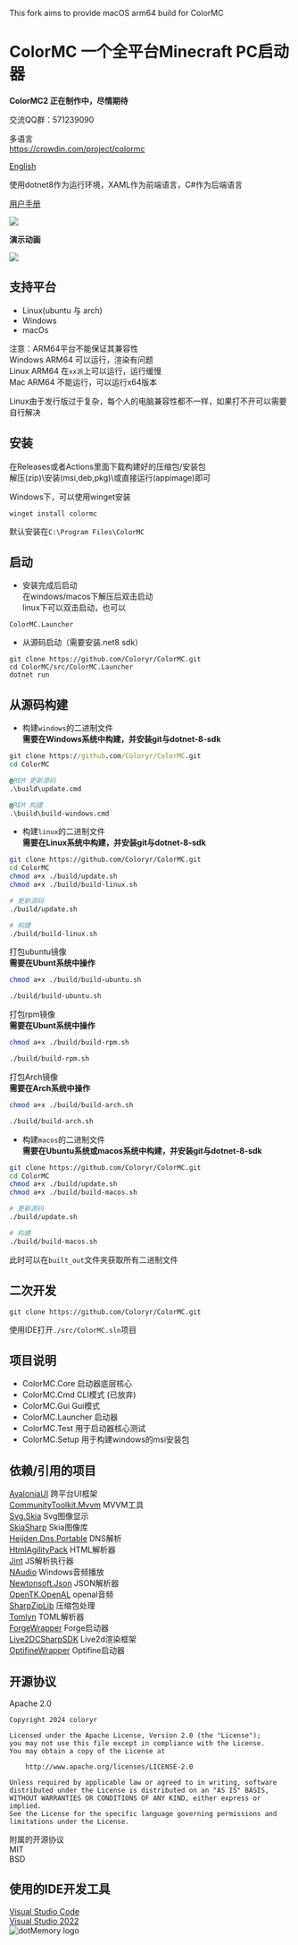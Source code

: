 This fork aims to provide macOS arm64 build for ColorMC
# ColorMC 一个全平台Minecraft PC启动器

**ColorMC2 正在制作中，尽情期待**


交流QQ群：571239090

多语言  
https://crowdin.com/project/colormc

[English](./README_EN.md)

使用dotnet8作为运行环境，XAML作为前端语言，C#作为后端语言

[用户手册](https://github.com/Coloryr/ColorMC_Pic/blob/master/guide/Main.md)

![](/image/run.png)  

**演示动画**

![](/image/GIF.gif)  

## 支持平台
- Linux(ubuntu 与 arch)
- Windows
- macOs

注意：ARM64平台不能保证其兼容性  
Windows ARM64 可以运行，渲染有问题  
Linux ARM64 在`xx派`上可以运行，运行缓慢  
Mac ARM64 不能运行，可以运行x64版本  

Linux由于发行版过于复杂，每个人的电脑兼容性都不一样，如果打不开可以需要自行解决

## 安装 
在Releases或者Actions里面下载构建好的压缩包/安装包  
解压(zip)\安装(msi,deb,pkg)\或直接运行(appimage)即可

Windows下，可以使用winget安装
```
winget install colormc
```
默认安装在`C:\Program Files\ColorMC`

## 启动

- 安装完成后启动  
在windows/macos下解压后双击启动  
linux下可以双击启动，也可以
```
ColorMC.Launcher
```

- 从源码启动（需要安装.net8 sdk）
```
git clone https://github.com/Coloryr/ColorMC.git
cd ColorMC/src/ColorMC.Launcher
dotnet run
```

## 从源码构建

- 构建`windows`的二进制文件  
**需要在Windows系统中构建，并安装git与dotnet-8-sdk**

```cmd
git clone https://github.com/Coloryr/ColorMC.git
cd ColorMC

@REM 更新源码
.\build\update.cmd

@REM 构建
.\build\build-windows.cmd
```

- 构建`linux`的二进制文件  
**需要在Linux系统中构建，并安装git与dotnet-8-sdk**
```bash
git clone https://github.com/Coloryr/ColorMC.git
cd ColorMC
chmod a+x ./build/update.sh
chmod a+x ./build/build-linux.sh

# 更新源码
./build/update.sh

# 构建
./build/build-linux.sh
```

打包ubuntu镜像  
**需要在Ubunt系统中操作**
```bash
chmod a+x ./build/build-ubuntu.sh

./build/build-ubuntu.sh
```

打包rpm镜像  
**需要在Ubunt系统中操作**
```bash
chmod a+x ./build/build-rpm.sh

./build/build-rpm.sh
```

打包Arch镜像  
**需要在Arch系统中操作**
```bash
chmod a+x ./build/build-arch.sh

./build/build-arch.sh
```

- 构建`macos`的二进制文件  
**需要在Ubuntu系统或macos系统中构建，并安装git与dotnet-8-sdk**
```bash
git clone https://github.com/Coloryr/ColorMC.git
cd ColorMC
chmod a+x ./build/update.sh
chmod a+x ./build/build-macos.sh

# 更新源码
./build/update.sh

# 构建
./build/build-macos.sh
```

此时可以在`built_out`文件夹获取所有二进制文件

## 二次开发

```
git clone https://github.com/Coloryr/ColorMC.git
```

使用IDE打开`./src/ColorMC.sln`项目

## 项目说明
- ColorMC.Core 启动器底层核心
- ColorMC.Cmd CLI模式 (已放弃)
- ColorMC.Gui Gui模式
- ColorMC.Launcher 启动器
- ColorMC.Test 用于启动器核心测试
- ColorMC.Setup 用于构建windows的msi安装包

## 依赖/引用的项目
[AvaloniaUI](https://github.com/AvaloniaUI/Avalonia) 跨平台UI框架  
[CommunityToolkit.Mvvm](https://github.com/CommunityToolkit/dotnet) MVVM工具  
[Svg.Skia](https://github.com/wieslawsoltes/Svg.Skia) Svg图像显示  
[SkiaSharp](https://github.com/mono/SkiaSharp) Skia图像库  
[Heijden.Dns.Portable](https://github.com/softlion/Heijden.Dns) DNS解析  
[HtmlAgilityPack](https://html-agility-pack.net/) HTML解析器  
[Jint](https://github.com/sebastienros/jint) JS解析执行器  
[NAudio](https://github.com/naudio/NAudio) Windows音频播放  
[Newtonsoft.Json](https://www.newtonsoft.com/json) JSON解析器  
[OpenTK.OpenAL](https://opentk.net/) openal音频  
[SharpZipLib](https://github.com/icsharpcode/SharpZipLib) 压缩包处理  
[Tomlyn](https://github.com/xoofx/Tomlyn) TOML解析器  
[ForgeWrapper](https://github.com/Coloryr/ForgeWrapper) Forge启动器  
[Live2DCSharpSDK](https://github.com/coloryr/Live2DCSharpSDK) Live2d渲染框架  
[OptifineWrapper](https://github.com/coloryr/OptifineWrapper) Optifine启动器  

## 开源协议
Apache 2.0  

```
Copyright 2024 coloryr

Licensed under the Apache License, Version 2.0 (the "License");
you may not use this file except in compliance with the License.
You may obtain a copy of the License at

    http://www.apache.org/licenses/LICENSE-2.0

Unless required by applicable law or agreed to in writing, software
distributed under the License is distributed on an "AS IS" BASIS,
WITHOUT WARRANTIES OR CONDITIONS OF ANY KIND, either express or implied.
See the License for the specific language governing permissions and
limitations under the License.
```

附属的开源协议  
MIT  
BSD

## 使用的IDE开发工具
[Visual Studio Code](https://code.visualstudio.com/)  
[Visual Studio 2022](https://visualstudio.microsoft.com/)  
![dotMemory logo](https://resources.jetbrains.com/storage/products/company/brand/logos/dotMemory_icon.svg)
